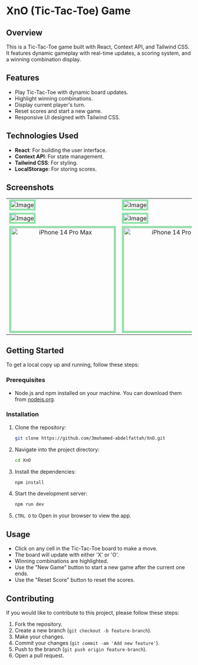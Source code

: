# XnO (Tic-Tac-Toe) Game

## Overview

This is a Tic-Tac-Toe game built with React, Context API, and Tailwind CSS. It features dynamic gameplay with real-time updates, a scoring system, and a winning combination display.

## Features

- Play Tic-Tac-Toe with dynamic board updates.
- Highlight winning combinations.
- Display current player's turn.
- Reset scores and start a new game.
- Responsive UI designed with Tailwind CSS.

## Technologies Used

- **React**: For building the user interface.
- **Context API**: For state management.
- **Tailwind CSS**: For styling.
- **LocalStorage**: For storing scores.

## Screenshots
 <table align="center">
  <tr>
    <td><img src="https://github.com/user-attachments/assets/363d1c38-9179-43a8-bab3-904b07fceb57" alt="Image"  style="border: 5px solid #92E3A9;"/></td>
    <td><img src="https://github.com/user-attachments/assets/c1ef49e6-c7b9-4e71-889c-f9c0818627c1" alt="Image"  style="border: 5px solid #92E3A9;"/></td>
  </tr>
  <tr>
    <td><img src="https://github.com/user-attachments/assets/13958170-2c62-47c2-9919-333af22a7bbf" alt="Image"  style="border: 5px solid #92E3A9;"/></td>
    <td><img src="https://github.com/user-attachments/assets/7fbf81a0-09f4-40da-b982-c37f7d2c7df7" alt="Image"  style="border: 5px solid #92E3A9;"/></td>
  </tr>
  <tr align='center'>
    <td><img width="280px" src="https://github.com/user-attachments/assets/942c6061-4fa1-409e-ab65-78e4fa0006bf" alt="iPhone 14 Pro Max"  style="border: 5px solid #92E3A9;"/></td>
    <td><img width="280px" src="https://github.com/user-attachments/assets/942c6061-4fa1-409e-ab65-78e4fa0006bf" alt="iPhone 14 Pro Max"  style="border: 5px solid #92E3A9;"/></td>
  </tr>
</table>

## Getting Started

To get a local copy up and running, follow these steps:

### Prerequisites

- Node.js and npm installed on your machine. You can download them from [nodejs.org](https://nodejs.org/).

### Installation

1. Clone the repository:

    ```bash
    git clone https://github.com/3mohamed-abdelfattah/XnO.git
    ```

2. Navigate into the project directory:

    ```bash
    cd XnO
    ```

3. Install the dependencies:

    ```bash
    npm install
    ```

4. Start the development server:

    ```bash
    npm run dev
    ```

5. `CTRL O` to Open in your browser to view the app.

## Usage

- Click on any cell in the Tic-Tac-Toe board to make a move.
- The board will update with either 'X' or 'O'.
- Winning combinations are highlighted.
- Use the "New Game" button to start a new game after the current one ends.
- Use the "Reset Score" button to reset the scores.

## Contributing

If you would like to contribute to this project, please follow these steps:

1. Fork the repository.
2. Create a new branch (`git checkout -b feature-branch`).
3. Make your changes.
4. Commit your changes (`git commit -am 'Add new feature'`).
5. Push to the branch (`git push origin feature-branch`).
6. Open a pull request.
